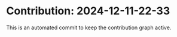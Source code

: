 # Contribution: 2024-12-11-22-33
This is an automated commit to keep the contribution graph active.

